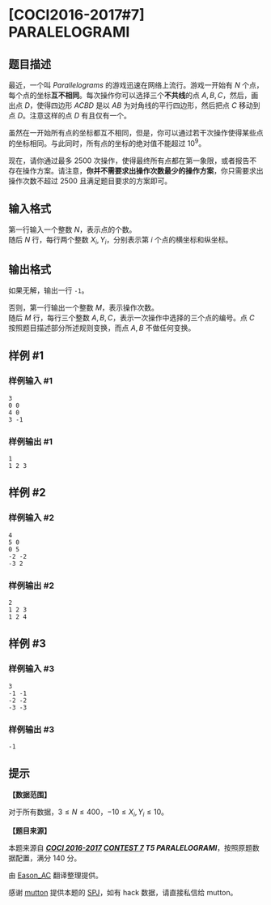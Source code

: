 # [COCI2016-2017#7] PARALELOGRAMI

## 题目描述

最近，一个叫 _Parallelograms_ 的游戏迅速在网络上流行。游戏一开始有 $N$ 个点，每个点的坐标**互不相同**。每次操作你可以选择三个**不共线**的点 $A,B,C$，然后，画出点 $D$，使得四边形 $ACBD$ 是以 $AB$ 为对角线的平行四边形，然后把点 $C$ 移动到点 $D$。注意这样的点 $D$ 有且仅有一个。

虽然在一开始所有点的坐标都互不相同，但是，你可以通过若干次操作使得某些点的坐标相同。与此同时，所有点的坐标的绝对值不能超过 $10^9$。

现在，请你通过最多 $2500$ 次操作，使得最终所有点都在第一象限，或者报告不存在操作方案。请注意，**你并不需要求出操作次数最少的操作方案**，你只需要求出操作次数不超过 $2500$ 且满足题目要求的方案即可。

## 输入格式

第一行输入一个整数 $N$，表示点的个数。  
随后 $N$ 行，每行两个整数 $X_i,Y_i$，分别表示第 $i$ 个点的横坐标和纵坐标。

## 输出格式

如果无解，输出一行 `-1`。

否则，第一行输出一个整数 $M$，表示操作次数。  
随后 $M$ 行，每行三个整数 $A,B,C$，表示一次操作中选择的三个点的编号。点 $C$ 按照题目描述部分所述规则变换，而点 $A,B$ 不做任何变换。

## 样例 #1

### 样例输入 #1
```
3
0 0
4 0
3 -1
```

### 样例输出 #1

```
1
1 2 3
```

## 样例 #2

### 样例输入 #2
```
4
5 0
0 5
-2 -2
-3 2
```

### 样例输出 #2

```
2
1 2 3
1 2 4
```

## 样例 #3

### 样例输入 #3
```
3
-1 -1
-2 -2
-3 -3
```

### 样例输出 #3

```
-1
```

## 提示

**【数据范围】**

对于所有数据，$3\leqslant N\leqslant 400$，$-10\leqslant X_i,Y_i\leqslant 10$。

**【题目来源】**

本题来源自 **_[COCI 2016-2017](https://hsin.hr/coci/archive/2016_2017/) [CONTEST 7](https://hsin.hr/coci/archive/2016_2017/contest7_tasks.pdf) T5 PARALELOGRAMI_**，按照原题数据配置，满分 $140$ 分。

由 [Eason_AC](https://www.luogu.com.cn/user/112917) 翻译整理提供。

感谢 [mutton](https://www.luogu.com.cn/user/137367) 提供本题的 [SPJ](https://www.luogu.com.cn/paste/ck8tv23j)，如有 hack 数据，请直接私信给 mutton。
